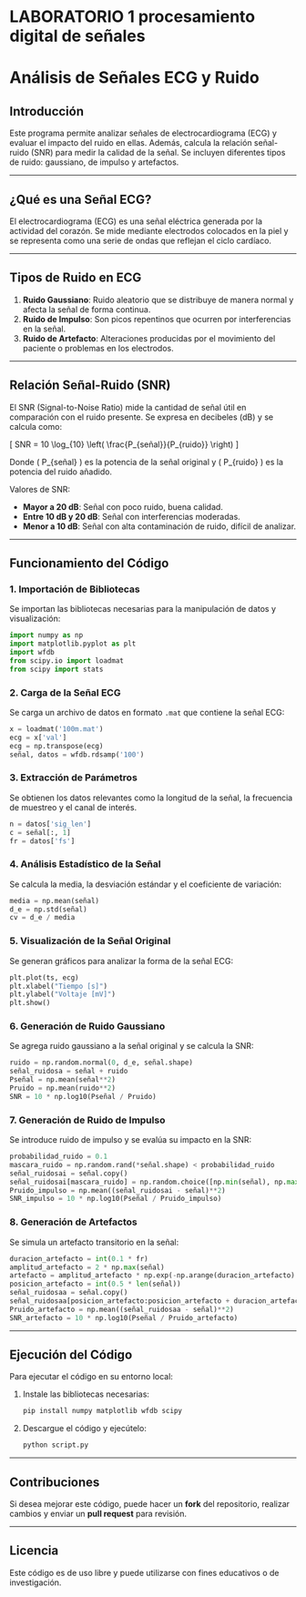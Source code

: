 # LABORATORIO 1 procesamiento digital de señales
# Análisis de Señales ECG y Ruido

## Introducción
Este programa permite analizar señales de electrocardiograma (ECG) y evaluar el impacto del ruido en ellas. Además, calcula la relación señal-ruido (SNR) para medir la calidad de la señal. Se incluyen diferentes tipos de ruido: gaussiano, de impulso y artefactos.

---

## ¿Qué es una Señal ECG?
El electrocardiograma (ECG) es una señal eléctrica generada por la actividad del corazón. Se mide mediante electrodos colocados en la piel y se representa como una serie de ondas que reflejan el ciclo cardíaco.

---

## Tipos de Ruido en ECG

1. **Ruido Gaussiano**: Ruido aleatorio que se distribuye de manera normal y afecta la señal de forma continua.
2. **Ruido de Impulso**: Son picos repentinos que ocurren por interferencias en la señal.
3. **Ruido de Artefacto**: Alteraciones producidas por el movimiento del paciente o problemas en los electrodos.

---

## Relación Señal-Ruido (SNR)
El SNR (Signal-to-Noise Ratio) mide la cantidad de señal útil en comparación con el ruido presente. Se expresa en decibeles (dB) y se calcula como:

\[ SNR = 10 \log_{10} \left( \frac{P_{señal}}{P_{ruido}} \right) \]

Donde \( P_{señal} \) es la potencia de la señal original y \( P_{ruido} \) es la potencia del ruido añadido.

Valores de SNR:
- **Mayor a 20 dB**: Señal con poco ruido, buena calidad.
- **Entre 10 dB y 20 dB**: Señal con interferencias moderadas.
- **Menor a 10 dB**: Señal con alta contaminación de ruido, difícil de analizar.

---

## Funcionamiento del Código

### 1. Importación de Bibliotecas
Se importan las bibliotecas necesarias para la manipulación de datos y visualización:
```python
import numpy as np
import matplotlib.pyplot as plt
import wfdb
from scipy.io import loadmat
from scipy import stats
```

### 2. Carga de la Señal ECG
Se carga un archivo de datos en formato `.mat` que contiene la señal ECG:
```python
x = loadmat('100m.mat')
ecg = x['val']
ecg = np.transpose(ecg)
señal, datos = wfdb.rdsamp('100')
```

### 3. Extracción de Parámetros
Se obtienen los datos relevantes como la longitud de la señal, la frecuencia de muestreo y el canal de interés.
```python
n = datos['sig_len']
c = señal[:, 1]
fr = datos['fs']
```

### 4. Análisis Estadístico de la Señal
Se calcula la media, la desviación estándar y el coeficiente de variación:
```python
media = np.mean(señal)
d_e = np.std(señal)
cv = d_e / media
```

### 5. Visualización de la Señal Original
Se generan gráficos para analizar la forma de la señal ECG:
```python
plt.plot(ts, ecg)
plt.xlabel("Tiempo [s]")
plt.ylabel("Voltaje [mV]")
plt.show()
```

### 6. Generación de Ruido Gaussiano
Se agrega ruido gaussiano a la señal original y se calcula la SNR:
```python
ruido = np.random.normal(0, d_e, señal.shape)
señal_ruidosa = señal + ruido
Pseñal = np.mean(señal**2)
Pruido = np.mean(ruido**2)
SNR = 10 * np.log10(Pseñal / Pruido)
```

### 7. Generación de Ruido de Impulso
Se introduce ruido de impulso y se evalúa su impacto en la SNR:
```python
probabilidad_ruido = 0.1
mascara_ruido = np.random.rand(*señal.shape) < probabilidad_ruido
señal_ruidosai = señal.copy()
señal_ruidosai[mascara_ruido] = np.random.choice([np.min(señal), np.max(señal)], size=mascara_ruido.sum())
Pruido_impulso = np.mean((señal_ruidosai - señal)**2)
SNR_impulso = 10 * np.log10(Pseñal / Pruido_impulso)
```

### 8. Generación de Artefactos
Se simula un artefacto transitorio en la señal:
```python
duracion_artefacto = int(0.1 * fr)
amplitud_artefacto = 2 * np.max(señal)
artefacto = amplitud_artefacto * np.exp(-np.arange(duracion_artefacto) / (duracion_artefacto / 5))
posicion_artefacto = int(0.5 * len(señal))
señal_ruidosaa = señal.copy()
señal_ruidosaa[posicion_artefacto:posicion_artefacto + duracion_artefacto] += artefacto
Pruido_artefacto = np.mean((señal_ruidosaa - señal)**2)
SNR_artefacto = 10 * np.log10(Pseñal / Pruido_artefacto)
```

---

## Ejecución del Código
Para ejecutar el código en su entorno local:
1. Instale las bibliotecas necesarias:
   ```bash
   pip install numpy matplotlib wfdb scipy
   ```
2. Descargue el código y ejecútelo:
   ```bash
   python script.py
   ```

---

## Contribuciones
Si desea mejorar este código, puede hacer un **fork** del repositorio, realizar cambios y enviar un **pull request** para revisión.

---

## Licencia
Este código es de uso libre y puede utilizarse con fines educativos o de investigación.



